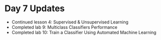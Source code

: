 # Day 7 Updates

- Continued lesson 4: Supervised & Unsupervised Learning
- Completed lab 9: Multiclass Classifiers Performance
- Completed lab 10: Train a Classifier Using Automated Machine Learning
